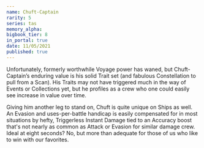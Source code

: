 ```yaml
---
name: Chuft-Captain
rarity: 5
series: tas
memory_alpha:
bigbook_tier: 8
in_portal: true
date: 11/05/2021
published: true
---
```


Unfortunately, formerly worthwhile Voyage power has waned, but Chuft-Captain’s enduring value is his solid Trait set (and fabulous Constellation to pull from a Scan).  His Traits may not have triggered much in the way of Events or Collections yet, but he profiles as a crew who one could easily see increase in value over time.

Giving him another leg to stand on, Chuft is quite unique on Ships as well. An Evasion and uses-per-battle handicap is easily compensated for in most situations by hefty, Triggerless Instant Damage tied to an Accuracy boost that's not nearly as common as Attack or Evasion for similar damage crew. Ideal at eight seconds? No, but more than adequate for those of us who like to win with our favorites.
